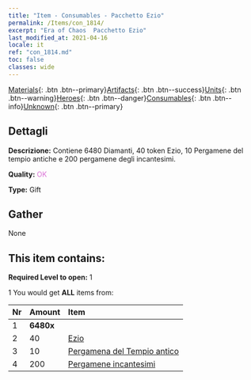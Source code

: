 ```yaml
---
title: "Item - Consumables - Pacchetto Ezio"
permalink: /Items/con_1814/
excerpt: "Era of Chaos  Pacchetto Ezio"
last_modified_at: 2021-04-16
locale: it
ref: "con_1814.md"
toc: false
classes: wide
---
```

 [Materials](/it/Items/){: .btn .btn--primary}[Artifacts](/it/Items/Artifacts/){: .btn .btn--success}[Units](/it/Items/Units/){: .btn .btn--warning}[Heroes](/it/Items/Heroes/){: .btn .btn--danger}[Consumables](/it/Items/Consumables/){: .btn .btn--info}[Unknown](/it/Items/Unknown/){: .btn .btn--primary}

## Dettagli
 **Descrizione:** Contiene 6480 Diamanti, 40 token Ezio, 10 Pergamene del tempio antiche e 200 pergamene degli incantesimi.

 **Quality:** <span style="color: #DA70D6">OK</span>

 **Type:** Gift

## Gather

  None

## This item contains:

 **Required Level to open:** 1

 1 You would get **ALL** items  from:

  | Nr | Amount |     Item    |
  |:---|:-------|:------------|
  | 1 |  **6480x** | <i class="fas fa-gem"/> |  | 
  | 2 | 40 | [Ezio](/it/Items/her_398/) |  | 
  | 3 | 10 | [Pergamena del Tempio antico](/it/Items/con_697/) |  | 
  | 4 | 200 | [Pergamene incantesimi](/it/Items/con_694/) |  | 

